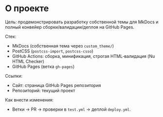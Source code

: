 # О проекте

Цель: продемонстрировать разработку собственной темы для MkDocs и полный конвейер сборки/валидации/деплоя на GitHub Pages.

Стек:
- MkDocs (собственная тема через `custom_theme/`)
- PostCSS (`postcss-import`, `postcss-csso`)
- GitHub Actions: сборка, минификация, строгая HTML‑валидация (Nu HTML Checker)
- GitHub Pages (ветка `gh-pages`)

Ссылки:
- Сайт: страница GitHub Pages репозитория
- Репозиторий: текущий проект

Как внести изменения:
- Ветки → PR → проверки в `test.yml` → деплой `deploy.yml`.
